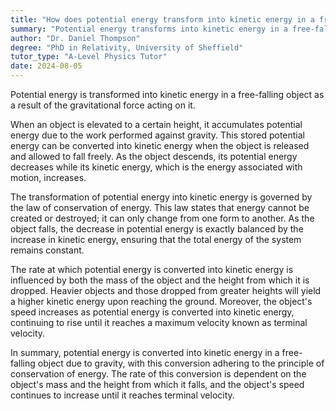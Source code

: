 ```yaml
---
title: "How does potential energy transform into kinetic energy in a free-falling object?"
summary: "Potential energy transforms into kinetic energy in a free-falling object due to the force of gravity."
author: "Dr. Daniel Thompson"
degree: "PhD in Relativity, University of Sheffield"
tutor_type: "A-Level Physics Tutor"
date: 2024-08-05
---
```


Potential energy is transformed into kinetic energy in a free-falling object as a result of the gravitational force acting on it.

When an object is elevated to a certain height, it accumulates potential energy due to the work performed against gravity. This stored potential energy can be converted into kinetic energy when the object is released and allowed to fall freely. As the object descends, its potential energy decreases while its kinetic energy, which is the energy associated with motion, increases.

The transformation of potential energy into kinetic energy is governed by the law of conservation of energy. This law states that energy cannot be created or destroyed; it can only change from one form to another. As the object falls, the decrease in potential energy is exactly balanced by the increase in kinetic energy, ensuring that the total energy of the system remains constant.

The rate at which potential energy is converted into kinetic energy is influenced by both the mass of the object and the height from which it is dropped. Heavier objects and those dropped from greater heights will yield a higher kinetic energy upon reaching the ground. Moreover, the object's speed increases as potential energy is converted into kinetic energy, continuing to rise until it reaches a maximum velocity known as terminal velocity.

In summary, potential energy is converted into kinetic energy in a free-falling object due to gravity, with this conversion adhering to the principle of conservation of energy. The rate of this conversion is dependent on the object's mass and the height from which it falls, and the object's speed continues to increase until it reaches terminal velocity.
    